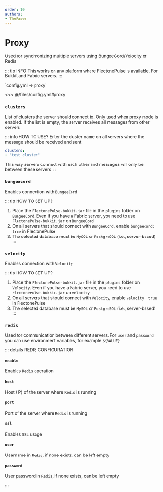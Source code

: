 ```yaml
---
order: 10
authors:
- TheFaser
---
```


# Proxy

Used for synchronizing multiple servers using BungeeCord/Velocity or Redis

::: tip INFO
This works on any platform where FlectonePulse is available. For Bukkit and Fabric servers.
:::

[//]: # (config.yml)
<!--@include: @/parts/words.md#setting-->
<!--@include: @/parts/words.md#path--> `config.yml → proxy`

<!--@include: @/parts/words.md#default-->
<<< @/files/config.yml#proxy

### `clusters`

List of clusters the server should connect to. Only used when proxy mode is enabled.
If the list is empty, the server receives all messages from other servers

::: info HOW TO USE?
Enter the cluster name on all servers where the message should be received and sent
```yaml
clusters:
- "test_cluster"
```

This way servers connect with each other and messages will only be between these servers
:::

### `bungeecord`

Enables connection with `BungeeCord`

::: tip HOW TO SET UP?
1. Place the `FlectonePulse-bukkit.jar` file in the `plugins` folder on `BungeeCord`. Even if you have a Fabric server, you need to use `FlectonePulse-bukkit.jar` on `BungeeCord`
2. On all servers that should connect with `BungeeCord`, enable `bungeecord: true` in FlectonePulse
3. The selected database must be `MySQL` or `PostgreSQL` (i.e., server-based)
:::

### `velocity`

Enables connection with `Velocity`

::: tip HOW TO SET UP?
1. Place the `FlectonePulse-bukkit.jar` file in the `plugins` folder on `Velocity`. Even if you have a Fabric server, you need to use `FlectonePulse-bukkit.jar` on `Velocity`
2. On all servers that should connect with `Velocity`, enable `velocity: true` in FlectonePulse
3. The selected database must be `MySQL` or `PostgreSQL` (i.e., server-based)
:::

### `redis`

Used for communication between different servers. For `user` and `password` you can use environment variables, for example `${VALUE}`

::: details REDIS CONFIGURATION

#### `enable`

Enables `Redis` operation

#### `host`

Host (IP) of the server where `Redis` is running

#### `port`

Port of the server where `Redis` is running

#### `ssl`

Enables `SSL` usage

#### `user`

Username in `Redis`, if none exists, can be left empty

#### `password`

User password in `Redis`, if none exists, can be left empty

:::